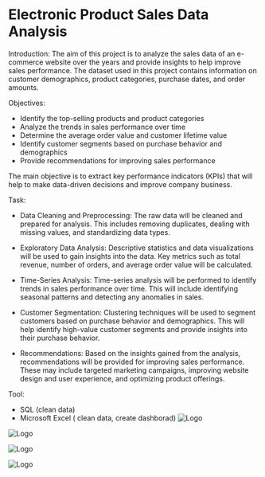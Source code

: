 # Electronic Product Sales Data Analysis

Introduction:
The aim of this project is to analyze the sales data of an e-commerce website over the years and provide insights to help improve sales performance. The dataset used in this project contains information on customer demographics, product categories, purchase dates, and order amounts.

Objectives:

- Identify the top-selling products and product categories
- Analyze the trends in sales performance over time
- Determine the average order value and customer lifetime value
- Identify customer segments based on purchase behavior and demographics
- Provide recommendations for improving sales performance

The main objective is to extract key performance indicators (KPIs) that will help to make data-driven decisions and improve company business. 

Task: 
- Data Cleaning and Preprocessing: The raw data will be cleaned and prepared for analysis. This includes removing duplicates, dealing with missing values, and standardizing data types.

- Exploratory Data Analysis: Descriptive statistics and data visualizations will be used to gain insights into the data. Key metrics such as total revenue, number of orders, and average order value will be calculated.

- Time-Series Analysis: Time-series analysis will be performed to identify trends in sales performance over time. This will include identifying seasonal patterns and detecting any anomalies in sales.

- Customer Segmentation: Clustering techniques will be used to segment customers based on purchase behavior and demographics. This will help identify high-value customer segments and provide insights into their purchase behavior.

- Recommendations: Based on the insights gained from the analysis, recommendations will be provided for improving sales performance. These may include targeted marketing campaigns, improving website design and user experience, and optimizing product offerings.

Tool:
- SQL (clean data)
- Microsoft Excel ( clean data, create dashborad) 
![Logo](https://github.com/JerylLee/Ecommerce-Sales-Data-Analysis/blob/main/Screen%20Shot%202022-12-25%20at%205.21.27%20AM.png?raw=true)

![Logo](https://github.com/JerylLee/Ecommerce-Sales-Data-Analysis/blob/main/Screen%20Shot%202022-12-25%20at%205.21.37%20AM.png?raw=true)

![Logo](https://github.com/JerylLee/Ecommerce-Sales-Data-Analysis/blob/main/Screen%20Shot%202022-12-25%20at%205.33.01%20AM.png?raw=true)

![Logo](https://github.com/JerylLee/Ecommerce-Sales-Data-Analysis/blob/main/Screen%20Shot%202023-04-07%20at%206.49.23%20PM.png?raw=true)
